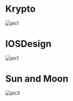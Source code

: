 # Krypto
![pic1](https://github.com/NevenaMilojevic01/Figma/assets/118065254/030b350a-8d55-43a6-ab81-82a028876fea)

# IOSDesign
![pic1](https://github.com/NevenaMilojevic01/Figma/assets/118065254/9c8d6c45-2d8f-49dd-bfb7-9c61d0dbcf18)

# Sun and Moon
![pic3](https://github.com/NevenaMilojevic01/Figma/assets/118065254/8833fb44-9d11-4813-99e9-d37258ee435b)
